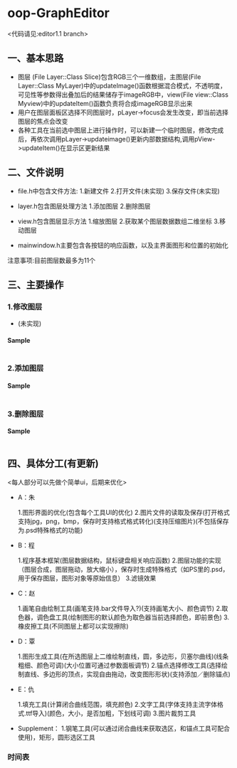 # oop-GraphEditor

<代码请见:editor1.1 branch>

## 一、基本思路

- 图层 (File Layer::Class Slice)包含RGB三个一维数组，主图层(File Layer::Class MyLayer)中的updateImage()函数根据混合模式，不透明度，可见性等参数得出叠加后的结果储存于imageRGB中，view(File view::Class Myview)中的updateItem()函数负责将合成imageRGB显示出来
- 用户在图层面板区选择不同图层时，pLayer->focus会发生改变，即当前选择图层的焦点会改变
- 各种工具在当前选中图层上进行操作时，可以新建一个临时图层，修改完成后，再依次调用pLayer->updateimage()更新内部数据结构,调用pView->updateItem()在显示区更新结果


## 二、文件说明

- file.h中包含文件方法: 1.新建文件 2.打开文件(未实现) 3.保存文件(未实现)

- layer.h包含图层处理方法 1.添加图层 2.删除图层

- view.h包含图层显示方法 1.缩放图层 2.获取某个图层数据数组二维坐标 3.移动图层

- mainwindow.h主要包含各按钮的响应函数，以及主界面图形和位置的初始化

注意事项:目前图层数最多为11个



## 三、主要操作

### 1.修改图层

- (未实现)

#### Sample

```C++

```

### 2.添加图层

#### Sample

```C++

```

### 3.删除图层

#### Sample

```C++

```

## 四、具体分工(有更新)

<每人部分可以先做个简单ui，后期来优化>

- A：朱

    1.图形界面的优化(包含每个工具UI的优化)
    2.图片文件的读取及保存(打开格式支持jpg，png，bmp，保存时支持格式格式转化)(支持压缩图片)(不包括保存为.psd特殊格式的功能)

- B：程

    1.程序基本框架(图层数据结构，鼠标键盘相关响应函数)
    2.图层功能的实现（图层合成，图层拖动，放大缩小），保存时生成特殊格式（如PS里的.psd，用于保存图层，图形对象等原始信息）
    3.滤镜效果

- C：赵

    1.画笔自由绘制工具(画笔支持.bar文件导入?)(支持画笔大小、颜色调节)
    2.取色器，调色盘工具(绘制图形的默认颜色为取色器当前选择颜色，即前景色)
    3.橡皮擦工具(不同图层上都可以实现擦除)

- D：覃

    1.图形生成工具(在所选图层上二维绘制直线，圆，多边形，贝塞尔曲线)(线条粗细、颜色可调)(大小位置可通过参数面板调节)
    2.锚点选择修改工具(选择绘制直线、多边形的顶点，实现自由拖动，改变图形形状)(支持添加／删除锚点)
    

- E：仇

    1.填充工具(计算闭合曲线范围，填充颜色)
    2.文字工具(字体支持主流字体格式.ttf导入)(颜色，大小，是否加粗，下划线可调)
    3.图片裁剪工具
    
    
- Supplement：
    1.钢笔工具(可以通过闭合曲线来获取选区，和锚点工具可配合使用)，矩形，圆形选区工具
    
    
### 时间表


